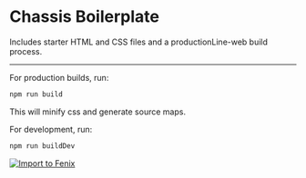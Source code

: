 # Chassis Boilerplate
Includes starter HTML and CSS files and a productionLine-web build process.

---

For production builds, run:
```sh
npm run build
```

This will minify css and generate source maps.

For development, run:
```sh
npm run buildDev
```

[![Import to Fenix](https://cdn.author.io/fenix/smallbadge.svg)](https://goo.gl/R2tQTH)
